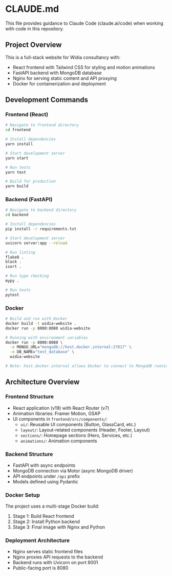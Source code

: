 # CLAUDE.md

This file provides guidance to Claude Code (claude.ai/code) when working with code in this repository.

## Project Overview

This is a full-stack website for Widia consultancy with:
- React frontend with Tailwind CSS for styling and motion animations
- FastAPI backend with MongoDB database
- Nginx for serving static content and API proxying
- Docker for containerization and deployment

## Development Commands

### Frontend (React)

```bash
# Navigate to frontend directory
cd frontend

# Install dependencies
yarn install

# Start development server
yarn start

# Run tests
yarn test

# Build for production
yarn build
```

### Backend (FastAPI)

```bash
# Navigate to backend directory
cd backend

# Install dependencies
pip install -r requirements.txt

# Start development server
uvicorn server:app --reload

# Run linting
flake8 .
black .
isort .

# Run type checking
mypy .

# Run tests
pytest
```

### Docker

```bash
# Build and run with Docker
docker build -t widia-website .
docker run -p 8080:8080 widia-website

# Running with environment variables
docker run -p 8080:8080 \
  -e MONGO_URL="mongodb://host.docker.internal:27017" \
  -e DB_NAME="test_database" \
  widia-website

# Note: host.docker.internal allows Docker to connect to MongoDB running on your host machine
```

## Architecture Overview

### Frontend Structure

- React application (v19) with React Router (v7)
- Animation libraries: Framer Motion, GSAP
- UI components in `frontend/src/components/`:
  - `ui/`: Reusable UI components (Button, GlassCard, etc.)
  - `layout/`: Layout-related components (Header, Footer, Layout)
  - `sections/`: Homepage sections (Hero, Services, etc.)
  - `animations/`: Animation components

### Backend Structure

- FastAPI with async endpoints
- MongoDB connection via Motor (async MongoDB driver)
- API endpoints under `/api` prefix
- Models defined using Pydantic

### Docker Setup

The project uses a multi-stage Docker build:
1. Stage 1: Build React frontend
2. Stage 2: Install Python backend
3. Stage 3: Final image with Nginx and Python

### Deployment Architecture

- Nginx serves static frontend files
- Nginx proxies API requests to the backend
- Backend runs with Uvicorn on port 8001
- Public-facing port is 8080